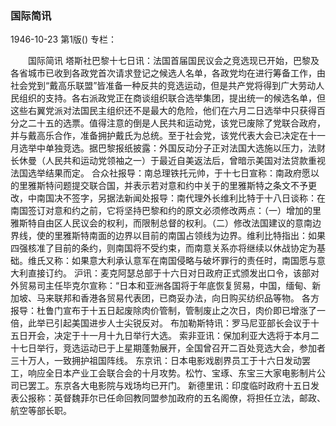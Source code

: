 ### 国际简讯

1946-10-23
第1版()
专栏：

　　国际简讯
    塔斯社巴黎十七日讯：法国首届国民议会之竞选现已开始，巴黎及各省城市已收到各政党首次请求登记之候选人名单，各政党均在进行筹备工作，由社会党到“戴高乐联盟”皆准备一种反共的竞选运动，但是共产党将得到广大劳动人民组织的支持。各右派政党正在商谈组织联合选举集团，提出统一的候选名单，但这些右翼党派对法国民主组织还不是最大的危险，他们在六月二日选举中只获得百分之二十五的选票。值得注意的倒是人民共和运动党，该党已废除了党联合政府，并与戴高乐合作，准备拥护戴氏为总统。至于社会党，该党代表大会已决定在十一月选举中单独竞选。据巴黎报纸披露：外国反动分子正对法国大选施以压力，法财长休曼（人民共和运动党领袖之一）于最近自美返法后，曾暗示美国对法贷款重视法国选举结果而定。
    合众社报导：南总理铁托元帅，于十七日宣称：南政府愿以的里雅斯特问题提交联合国，并表示若对意和约中关于的里雅斯特之条文不予更改，中南国决不签字，另据法新闻处报导：南代理外长维利比特于十八日谈称：在南国签订对意和约之前，它将坚持巴黎和约的原文必须修改两点：（一）增加的里雅斯特自由区人民议会的权利，而限制总督的权利。（二）修改法国建议的意南边界线，使的里雅斯特南面的边界以目前的南国占领线为边界。维利比特指出：如果四强核准了目前的条约，则南国将不受约束，而南意关系亦将继续以休战协定为基础。维氏又称：如果意大利承认意军在南国侵略与破坏罪行的责任时，南国愿与意大利直接订约。
    沪讯：麦克阿瑟总部于十六日对日政府正式颁发出口令，该部对外贸易司主任毕克尔宣称：“日本和亚洲各国将于年底恢复贸易，中国，缅甸、新加坡、马来联邦和香港各贸易代表团，已商妥办法，向日购买纺织品等物。
    各方报导：杜鲁门宣布于十五日起废除肉价管制，管制废止之次日，肉价即已增涨了一倍，此举已引起美国进步人士尖锐反对。
    布加勒斯特讯：罗马尼亚部长会议于十五日开会，决定于十一月十九日举行大选。
    索非亚讯：保加利亚大选将于本月二十七日举行，竞选运动已于上星期蓬勃展开，全国曾召开二百处竞选大会，参加者三十万人，一致拥护祖国阵线。
    东京讯：日本电影戏剧界员工于十六日发动罢工，响应全日本产业工会联合会的十月攻势。松竹、宝琢、东宝三大家电影制片公司已罢工。东京各大电影院与戏场均已开门。
    新德里讯：印度临时政府十五日发表公报称：英督魏菲尔已任命回教同盟参加政府的五名阁僚，将担任立法，邮政、航空等部长职。
